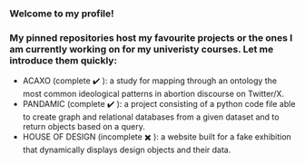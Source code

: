 ### Welcome to my profile!

### My pinned repositories host my favourite projects or the ones I am currently working on for my univeristy courses. Let me introduce them quickly:

 - ACAXO (complete :heavy_check_mark: ): a study for mapping through an ontology the most common ideological patterns in abortion discourse on Twitter/X.
 - PANDAMIC (complete :heavy_check_mark: ): a project consisting of a python code file able to create graph and relational databases from a given dataset and to return objects based on a query.
 - HOUSE OF DESIGN (incomplete :heavy_multiplication_x: ): a website built for a fake exhibition that dynamically displays design objects and their data.
